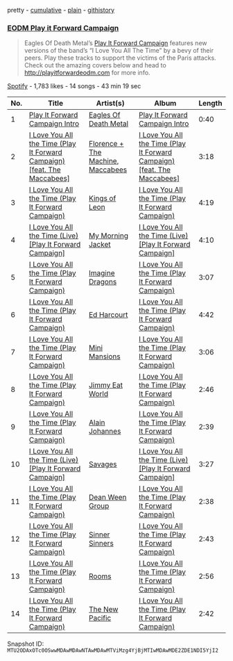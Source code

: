 pretty - [cumulative](/playlists/cumulative/37i9dQZF1DWWpCjltOl2fU.md) - [plain](/playlists/plain/37i9dQZF1DWWpCjltOl2fU) - [githistory](https://github.githistory.xyz/mackorone/spotify-playlist-archive/blob/main/playlists/plain/37i9dQZF1DWWpCjltOl2fU)

### [EODM Play it Forward Campaign](https://open.spotify.com/playlist/37i9dQZF1DWWpCjltOl2fU)

> Eagles Of Death Metal’s <a href="http://playitforwardeodm.com">Play It Forward Campaign</a> features new versions of the band’s “I Love You All The Time” by a bevy of their peers\. Play these tracks to support the victims of the Paris attacks\. Check out the amazing covers below and head to <a href="http://playitforwardeodm.com">http://playitforwardeodm.com</a> for more info.

[Spotify](https://open.spotify.com/user/spotify) - 1,783 likes - 14 songs - 43 min 19 sec

| No. | Title | Artist(s) | Album | Length |
|---|---|---|---|---|
| 1 | [Play It Forward Campaign Intro](https://open.spotify.com/track/5k6AEj8w2CCeECwNj49b3n) | [Eagles Of Death Metal](https://open.spotify.com/artist/02uYdhMhCgdB49hZlYRm9o) | [Play It Forward Campaign Intro](https://open.spotify.com/album/0OjGDWjTEDbEBq6y3Dy85n) | 0:40 |
| 2 | [I Love You All the Time \(Play It Forward Campaign\) \[feat\. The Maccabees\]](https://open.spotify.com/track/1rLAIT7n0GiYVTqYQfIdpN) | [Florence + The Machine](https://open.spotify.com/artist/1moxjboGR7GNWYIMWsRjgG), [Maccabees](https://open.spotify.com/artist/7if0ctjVhSCvyIDmTmbriv) | [I Love You All the Time \(Play It Forward Campaign\) \[feat\. The Maccabees\]](https://open.spotify.com/album/5EPtABUWHkaDpPaObOElEP) | 3:18 |
| 3 | [I Love You All the Time \(Play It Forward Campaign\)](https://open.spotify.com/track/3ejGfNLeYuJf1v5XNFGp4e) | [Kings of Leon](https://open.spotify.com/artist/2qk9voo8llSGYcZ6xrBzKx) | [I Love You All the Time \(Play It Forward Campaign\)](https://open.spotify.com/album/6GXbV3Tdqa5neXEyXrztQW) | 4:19 |
| 4 | [I Love You All the Time \(Live\) \[Play It Forward Campaign\]](https://open.spotify.com/track/05A95zM2l6HhVFIEoyvaxp) | [My Morning Jacket](https://open.spotify.com/artist/43O3c6wewpzPKwVaGEEtBM) | [I Love You All the Time \(Live\) \[Play It Forward Campaign\]](https://open.spotify.com/album/4UPoGz6iZ0rEICKFGM2GYr) | 4:10 |
| 5 | [I Love You All the Time \(Play It Forward Campaign\)](https://open.spotify.com/track/2POOvCjR09X41UNUWm12dT) | [Imagine Dragons](https://open.spotify.com/artist/53XhwfbYqKCa1cC15pYq2q) | [I Love You All the Time \(Play It Forward Campaign\)](https://open.spotify.com/album/6PaHnwGDIqzWqz1e09uRMK) | 3:07 |
| 6 | [I Love You All the Time \(Play It Forward Campaign\)](https://open.spotify.com/track/7iekNY77xgjrSpcjA55e23) | [Ed Harcourt](https://open.spotify.com/artist/5EOPLr73C9nIPYwVEAsiOY) | [I Love You All the Time \(Play It Forward Campaign\)](https://open.spotify.com/album/781867SV5uoAfXREagqrFZ) | 4:42 |
| 7 | [I Love You All the Time \(Play It Forward Campaign\)](https://open.spotify.com/track/41KvipsMoCPjAlJ3gKWlJ8) | [Mini Mansions](https://open.spotify.com/artist/07xbJ7SM1JopFtI1qXvSww) | [I Love You All the Time \(Play It Forward Campaign\)](https://open.spotify.com/album/0Ch0zpu3ll96ngtf5Coidq) | 3:06 |
| 8 | [I Love You All the Time \(Play It Forward Campaign\)](https://open.spotify.com/track/3qz8zHmz6B4LBt3IWNqoTM) | [Jimmy Eat World](https://open.spotify.com/artist/3Ayl7mCk0nScecqOzvNp6s) | [I Love You All the Time \(Play It Forward Campaign\)](https://open.spotify.com/album/2tRYkprhNPNmuGSzrCLlW5) | 2:46 |
| 9 | [I Love You All the Time \(Play It Forward Campaign\)](https://open.spotify.com/track/2NVNj5Ga1Ogue2gZ1UgA7M) | [Alain Johannes](https://open.spotify.com/artist/57vhIhkzqXdrZnLoD0yl9C) | [I Love You All the Time \(Play It Forward Campaign\)](https://open.spotify.com/album/1ktRjW4ELdF8XA5g419www) | 2:39 |
| 10 | [I Love You All the Time \(Live\) \[Play It Forward Campaign\]](https://open.spotify.com/track/1HBkA1u9eQpOcEQhbyKCZj) | [Savages](https://open.spotify.com/artist/1WFsBUAgQmrGQQEUyFKS60) | [I Love You All the Time \(Live\) \[Play It Forward Campaign\]](https://open.spotify.com/album/7pfTX9kOZpN3tFfuuwEDt9) | 3:27 |
| 11 | [I Love You All the Time \(Play It Forward Campaign\)](https://open.spotify.com/track/5sjy3YoBdsMYvEFqeVAZN2) | [Dean Ween Group](https://open.spotify.com/artist/1itubyc9S2fKn9UxoiCENe) | [I Love You All the Time \(Play It Forward Campaign\)](https://open.spotify.com/album/2746x3qFzh60tPU65SBuTa) | 2:38 |
| 12 | [I Love You All the Time \(Play It Forward Campaign\)](https://open.spotify.com/track/600JfCH5JoE3mK80ofMEOl) | [Sinner Sinners](https://open.spotify.com/artist/3KsqYGRecEYLRbWKZl8unw) | [I Love You All the Time \(Play It Forward Campaign\)](https://open.spotify.com/album/5QiHxkf89t4EVQH88eqsUG) | 2:43 |
| 13 | [I Love You All the Time \(Play It Forward Campaign\)](https://open.spotify.com/track/7jZeEuM07vgoGmU6fOr2xR) | [Rooms](https://open.spotify.com/artist/3Pu7oLk8KroFc9rgIsqXZ7) | [I Love You All the Time \(Play It Forward Campaign\)](https://open.spotify.com/album/4CUCu2gS5FXX1qqIy3fahC) | 2:56 |
| 14 | [I Love You All the Time \(Play It Forward Campaign\)](https://open.spotify.com/track/3b6zBJFReSnNMn3KuOrQKE) | [The New Pacific](https://open.spotify.com/artist/1w0KuxlsBqLjcLOC90BZ6i) | [I Love You All the Time \(Play It Forward Campaign\)](https://open.spotify.com/album/5S3bnpIXC08uFaV2B1VAEH) | 2:42 |

Snapshot ID: `MTU2ODAxOTc0OSwwMDAwMDAwNTAwMDAwMTViMzg4YjBjMTIwMDAwMDE2ZDE1NDI5YjI2`
